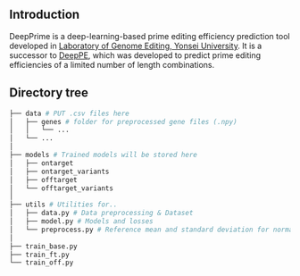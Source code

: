 ## Introduction
DeepPrime is a deep-learning-based prime editing efficiency prediction tool developed in [Laboratory of Genome Editing, Yonsei University](https://sites.google.com/site/hyongbumkimlab/home). It is a successor to [DeepPE](https://www.nature.com/articles/s41587-020-0677-y), which was developed to predict prime editing efficiencies of a limited number of length combinations.

## Directory tree
```bash
├── data # PUT .csv files here
│   ├── genes # folder for preprocessed gene files (.npy)
│   │   └── ...
│   └── ...
│
├── models # Trained models will be stored here
│   ├── ontarget
│   ├── ontarget_variants
│   ├── offtarget
│   └── offtarget_variants
│
├── utils # Utilities for..
│   ├── data.py # Data preprocessing & Dataset
│   ├── model.py # Models and losses
│   └── preprocess.py # Reference mean and standard deviation for normalization.
│
├── train_base.py
├── train_ft.py
└── train_off.py
```